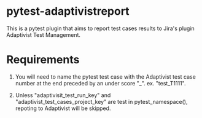 # pytest-adaptivistreport
This is a pytest plugin that aims to report test cases results to Jira's plugin Adaptivist Test Management.


# Requirements

1. You will need to name the pytest test case with the Adaptivist test case number at the end preceded by an under score "_". ex. "test_T1111".

2. Unless "adaptivisit_test_run_key" and "adaptivist_test_cases_project_key" are test in pytest_namespace(), repoting to Adaptivist will be skipped.

